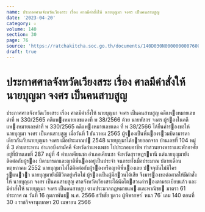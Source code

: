 ```yaml
---
name: ประกาศศาลจังหวัดเวียงสระ เรื่อง ศาลมีคำสั่งให้ นายบุญมา จงศร เป็นคนสาบสูญ
date: '2023-04-20'
category: ง
volume: 140
section: 30
page: 76
source: 'https://ratchakitcha.soc.go.th/documents/140D030N0000000007600.pdf'
draft: true
---
```


# ประกาศศาลจังหวัดเวียงสระ เรื่อง ศาลมีคำสั่งให้ นายบุญมา จงศร เป็นคนสาบสูญ

ประกาศศาลจังหวัดเวียงสระ เรื่อง ศาลมีคําสั่งให้ นายบุญมา จงศร เป็นคนสาบสูญ คดีแพงหมายเลขดําที่ พ 330/2565 คดีแพงหมายเลขแดงที่ พ 38/2566 ด้วย นายพัสกร จงศร ผู้รองในคดีแพงหมายเลขดําที่ พ 330/2565 คดีแพงหมายเลขแดง ที่ พ 38/2566 ได้ยื่นคํารองขอให้ นายบุญมา จงศร เป็นคนสาบสูญ เมื่อวันที่ 1 ธันวาคม 2565 ผู้รองเป็นพี่นองรวมบิดามารดาเดียวกันกับนายบุญมา จงศร เมื่อประมาณป 2548 นายบุญมาได้ยายออกจาก บ้านเลขที่ 104 หมู่ที่ 3 ตําบลระหาน อําเภอบึงสามัคคี จังหวัดกําแพงเพชร ไปประกอบอาชีพ ทําสวนยางพาราและพักอาศัยอยู่ที่บ้านเลขที่ 287 หมู่ที่ 4 ตําบลเคียนซา อําเภอเคียนซา จังหวัดสุราษฎรธานี แต่นายบุญมายังติดต่อกับผู้รอง บิดามารดาและญาติพี่นองอยู่เป็นประจํา จนกระทั่งเมื่อประมาณ ปลายเดือนพฤษภาคม 2552 นายบุญมาไม่ได้ติดต่อกับผู้รองหรือญาติพี่นองเลย ปจจุบันไม่มีใครรูแนวา นายบุญมายังมีชีวิตอยู่หรือไม่ ผู้รองเป็นผู้มีสวนได้เสีย จึงมารองขอต่อศาลให้มีคําสั่งให้ นายบุญมา จงศร เป็นคนสาบสูญ ศาลจังหวัดเวียงสระได้นัดไตสวนคํารองตามระเบียบแล้ว และมีคําสั่งให้ นายบุญมา จงศร เป็นคนสาบสูบ ตามประมวลกฎหมายแพงและพาณิชย มาตรา 61 ประกาศ ณ วันที่ 16 กุมภาพันธ พ.ศ. 2566 ธวัชชัย ชูดวง ผู้พิพากษา ้ หนา 76 ่ เลม 140 ตอนที่ 30 ง ราชกิจจานุเบกษา 20 เมษายน 2566
